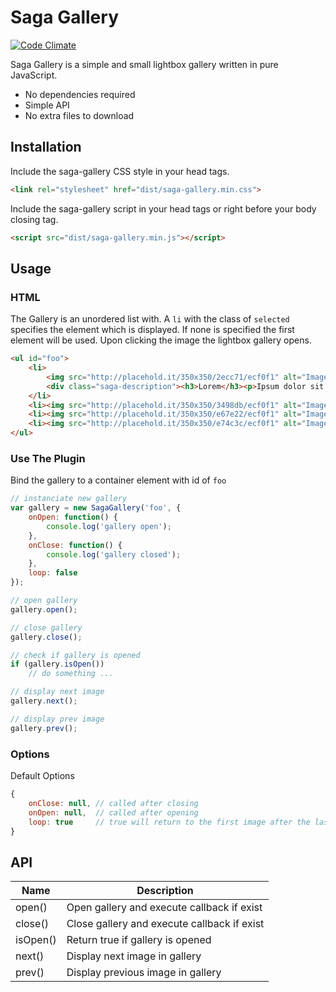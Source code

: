 # Saga Gallery
[![Code Climate](https://img.shields.io/codeclimate/github/PascalKleindienst/saga-gallery.svg?style=flat-square)](https://codeclimate.com/github/PascalKleindienst/saga-gallery)

Saga Gallery is a simple and small lightbox gallery written in pure JavaScript.

* No dependencies required
* Simple API
* No extra files to download

## Installation
Include the saga-gallery CSS style in your head tags.
```HTML
<link rel="stylesheet" href="dist/saga-gallery.min.css">
```

Include the saga-gallery script in your head tags or right before your body closing tag.
```HTML
<script src="dist/saga-gallery.min.js"></script>
```


## Usage
### HTML
The Gallery is an unordered list with. A `li` with the class of `selected` specifies the element which is displayed. If none is specified the first element will be used.
Upon clicking the image the lightbox gallery opens.
```HTML
<ul id="foo">
    <li>
        <img src="http://placehold.it/350x350/2ecc71/ecf0f1" alt="Image 1">
        <div class="saga-description"><h3>Lorem</h3><p>Ipsum dolor sit amet</p></div>
    </li>
    <li><img src="http://placehold.it/350x350/3498db/ecf0f1" alt="Image 2"></li>
    <li><img src="http://placehold.it/350x350/e67e22/ecf0f1" alt="Image 3"></li>
    <li><img src="http://placehold.it/350x350/e74c3c/ecf0f1" alt="Image 4"></li>
</ul>
```

### Use The Plugin
Bind the gallery to a container element with id of `foo`
```JavaScript
// instanciate new gallery
var gallery = new SagaGallery('foo', {
    onOpen: function() {
        console.log('gallery open');
    },
    onClose: function() {
        console.log('gallery closed');
    },
    loop: false
});

// open gallery
gallery.open();

// close gallery
gallery.close();

// check if gallery is opened
if (gallery.isOpen()) 
    // do something ...

// display next image
gallery.next();

// display prev image
gallery.prev();
```

### Options
Default Options
```JavaScript
{
    onClose: null, // called after closing
    onOpen: null,  // called after opening
    loop: true     // true will return to the first image after the last image is reached
}
```

## API
| Name     | Description                                 |
|----------|---------------------------------------------|
| open()   | Open gallery and execute callback if exist  |
| close()  | Close gallery and execute callback if exist |
| isOpen() | Return true if gallery is opened            |
| next()   | Display next image in gallery               |
| prev()   | Display previous image in gallery           |